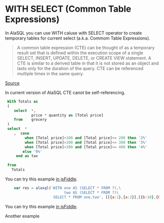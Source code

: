 # WITH SELECT (Common Table Expressions)

In AlaSQL you can use WITH caluse with SELECT operator to create temporary tables for current select 
(a.k.a. Commom Table Expressions). 

<blockquote>
A common table expression (CTE) can be thought of as a temporary result set that is defined within the execution scope of a single SELECT, INSERT, UPDATE, DELETE, or CREATE VIEW statement. A CTE is similar to a derived table in that it is not stored as an object and lasts only for the duration of the query. CTE can be referenced multiple times in the same query.
</blockquote>

[Source](https://technet.microsoft.com/en-us/library/ms190766(v=sql.105).aspx)

In current version of AlaSQL CTE canot be self-referencing. 

```sql
 With Totals as
 (
    select  *,
            price * quantity as [Total price]
    from    grocery
 )
 select  *
    ,  case
         when [Total price]>100 and [Total price]<= 200 then '2%'
         when [Total price]>200 and [Total price]<= 300 then '3%'
         when [Total price]>300 and [Total price]<= 400 then '4%'
        else '0%'
     end as tax
 
 from
   Totals
```

You can try this example [in jsFiddle](http://jsfiddle.net/n131zmw9/2/).

```js
    var res = alasql('WITH one AS (SELECT * FROM ?),\
                           two AS (SELECT * FROM ?)\
                      SELECT * FROM one,two', [[{a:1},{a:2}],[{b:10},{b:20}]]);
```
You can try this example [in jsFiddle](http://jsfiddle.net/agershun/k0e8hc60/1/).

Another example
